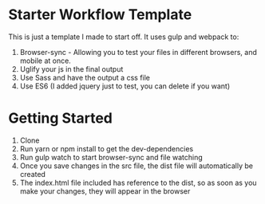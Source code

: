 Starter Workflow Template
========================

This is just a template I made to start off. It uses gulp and webpack to:

1. Browser-sync - Allowing you to test your files in different browsers, and mobile at once.
2. Uglify your js in the final output
3. Use Sass and have the output a css file
4. Use ES6 (I added jquery just to test, you can delete if you want)

Getting Started
===============
1. Clone
2. Run yarn or npm install to get the dev-dependencies
3. Run gulp watch to start browser-sync and file watching
4. Once you save changes in the src file, the dist file will automatically be created
5. The index.html file included has reference to the dist, so as soon as you make your changes, 
they will appear in the browser
